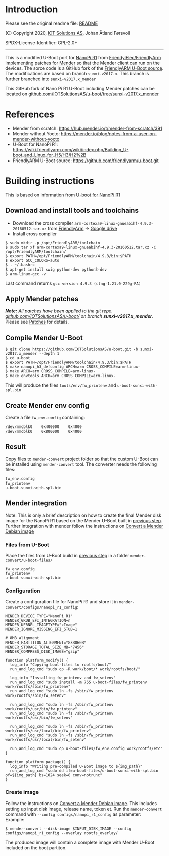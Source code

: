 # Introduction
Please see the original readme file: [README](README)

(C) Copyright 2020, [IOT Solutions AS](https://www.iotsolutions.no/), Johan Åtland Førsvoll

SPDX-License-Identifier:	GPL-2.0+

****************

This is a modified U-Boot port for [NanoPi R1](https://www.friendlyarm.com/index.php?route=product/product&product_id=248) from [FriendylElec/FriendlyArm](https://www.friendlyarm.com/) implementing patches for [Mender](https://mender.io/) so that the Mender client can run on the devices. The sorce code is a GitHub fork of the [FriendlyARM U-Boot source](https://github.com/friendlyarm/u-boot.git). The modifications are based on branch `sunxi-v2017.x`. This branch is further branched into `sunxi-v2017.x_mender`

This GitHub fork of Nano Pi R1 U-Boot including Mender patches can be located on [github.com/IOTSolutionsAS/u-boot/tree/sunxi-v2017.x_mender](https://github.com/IOTSolutionsAS/u-boot/tree/sunxi-v2017.x_mender)

# References
* Mender from scratch: https://hub.mender.io/t/mender-from-scratch/391
* Mender without Yocto: https://mender.io/blog/notes-from-a-user-on-mender-without-yocto
* U-Boot for NanoPi R1: https://wiki.friendlyarm.com/wiki/index.php/Building_U-boot_and_Linux_for_H5/H3/H2%2B
* FriendlyARM U-Boot source: https://github.com/friendlyarm/u-boot.git

# Building instructions
This is based on information from [U-boot for NanoPi R1](https://wiki.friendlyarm.com/wiki/index.php/Building_U-boot_and_Linux_for_H5/H3/H2%2B)
## Download and install tools and toolchains
* Download the cross compiler `arm-cortexa9-linux-gnueabihf-4.9.3-20160512.tar.xz` from [FriendlyArm](http://download.friendlyarm.com/nanopineo) -> [Google drive](https://drive.google.com/drive/folders/1naHlZq10whp-3SWFLa6zbp9J8MpSJ3gA)
* Install cross compiler
```
$ sudo mkdir -p /opt/FriendlyARM/toolchain
$ sudo tar xf arm-cortexa9-linux-gnueabihf-4.9.3-20160512.tar.xz -C /opt/FriendlyARM/toolchain/
$ export PATH=/opt/FriendlyARM/toolchain/4.9.3/bin:$PATH
$ export GCC_COLORS=auto
$ . ~/.bashrc
$ apt-get install swig python-dev python3-dev
$ arm-linux-gcc -v
```
Last command returns `gcc version 4.9.3 (ctng-1.21.0-229g-FA)` 

## Apply Mender patches
_**Note:** All patches have been applied to the git repo. [github.com/IOTSolutionsAS/u-boot/](https://github.com/IOTSolutionsAS/u-boot/tree/sunxi-v2017.x_mender) on branch **sunxi-v2017.x_mender**_. Please see [Patches](PATCHES.md) for details.

## Compile Mender U-Boot
```
$ git clone https://github.com/IOTSolutionsAS/u-boot.git -b sunxi-v2017.x_mender --depth 1
$ cd u-boot
$ export PATH=/opt/FriendlyARM/toolchain/4.9.3/bin:$PATH
$ make nanopi_h3_defconfig ARCH=arm CROSS_COMPILE=arm-linux-
$ make ARCH=arm CROSS_COMPILE=arm-linux-
$ make envtools ARCH=arm CROSS_COMPILE=arm-linux-
```
This will produce the files `tools/env/fw_printenv` and `u-boot-sunxi-with-spl.bin`

## Create Mender env config

Create a file `fw_env.config` containing:
```
/dev/mmcblk0    0x400000    0x4000
/dev/mmcblk0    0x800000    0x4000
```

## Result
Copy files to `mender-convert` project folder so that the custom U-Boot can be installed using `mender-convert` tool. The converter needs the following files:
```
fw_env.config
fw_printenv
u-boot-sunxi-with-spl.bin
```

## Mender integration
Note: This is only a brief description on how to create the final Mender disk image for the NanoPi R1 based on the Mender U-Boot built in [previous step](#result). Further integration with mender follow the instructions on [Convert a Mender Debian image](https://docs.mender.io/system-updates-debian-family/convert-a-mender-debian-image)

### Files from U-Boot
Place the files from U-Boot build in [previous step](#result) in a folder `mender-convert/u-boot-files/`
```
fw_env.config
fw_printenv
u-boot-sunxi-with-spl.bin
```
### Configuration
Create a configuration file for NanoPi R1 and store it in `mender-convert/configs/nanopi_r1_config`:

```
MENDER_DEVICE_TYPE="NanoPi_R1"
MENDER_GRUB_EFI_INTEGRATION=n
MENDER_KERNEL_IMAGETYPE="zImage"
MENDER_IGNORE_MISSING_EFI_STUB=1

# 8MB alignment
MENDER_PARTITION_ALIGNMENT="8388608"
MENDER_STORAGE_TOTAL_SIZE_MB="7456"
MENDER_COMPRESS_DISK_IMAGE="gzip"

function platform_modify() {
  log_info "Copying boot-files to rootfs/boot/"
  run_and_log_cmd "sudo cp -R work/boot/* work/rootfs/boot/"

  log_info "Installing fw_printenv and fw_setenv"
  run_and_log_cmd "sudo install -m 755 u-boot-files/fw_printenv work/rootfs/sbin/fw_printenv"
  run_and_log_cmd "sudo ln -fs /sbin/fw_printenv work/rootfs/sbin/fw_setenv"

  run_and_log_cmd "sudo ln -fs /sbin/fw_printenv work/rootfs/usr/bin/fw_printenv"
  run_and_log_cmd "sudo ln -fs /sbin/fw_printenv work/rootfs/usr/bin/fw_setenv"

  run_and_log_cmd "sudo ln -fs /sbin/fw_printenv work/rootfs/usr/local/bin/fw_printenv"
  run_and_log_cmd "sudo ln -fs /sbin/fw_printenv work/rootfs/usr/local/bin/fw_setenv"

  run_and_log_cmd "sudo cp u-boot-files/fw_env.config work/rootfs/etc"
}

function platform_package() {
  log_info "Writing pre-compiled U-Boot image to ${img_path}"
  run_and_log_cmd "sudo dd if=u-boot-files/u-boot-sunxi-with-spl.bin of=${img_path} bs=1024 seek=8 conv=notrunc"
}
```

### Create image
Follow the instructions on [Convert a Mender Debian image](https://docs.mender.io/system-updates-debian-family/convert-a-mender-debian-image). This includes setting up input disk image, release name, token et. Run the `mender-convert` command with `--config configs/nanopi_r1_config` as parameter:
<br>
Example:
```
$ mender-convert --disk-image $INPUT_DISK_IMAGE --config configs/nanopi_r1_config --overlay rootfs_overlay/
```

The produced image will contain a complete image with Mender U-Boot included on the boot partiton.